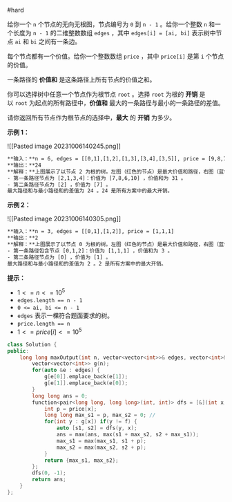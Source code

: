 #hard 

给你一个 `n` 个节点的无向无根图，节点编号为 `0` 到 `n - 1` 。给你一个整数 `n` 和一个长度为 `n - 1` 的二维整数数组 `edges` ，其中 `edges[i] = [ai, bi]` 表示树中节点 `ai` 和 `bi` 之间有一条边。

每个节点都有一个价值。给你一个整数数组 `price` ，其中 `price[i]` 是第 `i` 个节点的价值。

一条路径的 **价值和** 是这条路径上所有节点的价值之和。

你可以选择树中任意一个节点作为根节点 `root` 。选择 `root` 为根的 **开销** 是以 `root` 为起点的所有路径中，**价值和** 最大的一条路径与最小的一条路径的差值。

请你返回所有节点作为根节点的选择中，**最大** 的 **开销** 为多少。

**示例 1：**

![[Pasted image 20231006140245.png]]

```txt
**输入：**n = 6, edges = [[0,1],[1,2],[1,3],[3,4],[3,5]], price = [9,8,7,6,10,5]
**输出：**24
**解释：**上图展示了以节点 2 为根的树。左图（红色的节点）是最大价值和路径，右图（蓝色的节点）是最小价值和路径。
- 第一条路径节点为 [2,1,3,4]：价值为 [7,8,6,10] ，价值和为 31 。
- 第二条路径节点为 [2] ，价值为 [7] 。
最大路径和与最小路径和的差值为 24 。24 是所有方案中的最大开销。
```

**示例 2：**

![[Pasted image 20231006140305.png]]

```txt
**输入：**n = 3, edges = [[0,1],[1,2]], price = [1,1,1]
**输出：**2
**解释：**上图展示了以节点 0 为根的树。左图（红色的节点）是最大价值和路径，右图（蓝色的节点）是最小价值和路径。
- 第一条路径包含节点 [0,1,2]：价值为 [1,1,1] ，价值和为 3 。
- 第二条路径节点为 [0] ，价值为 [1] 。
最大路径和与最小路径和的差值为 2 。2 是所有方案中的最大开销。
```

**提示：**

- $1 <= n <= 10^5$
- `edges.length == n - 1`
- `0 <= ai, bi <= n - 1`
- `edges` 表示一棵符合题面要求的树。
- `price.length == n`
- $1 <= price[i] <= 10^5$


```c++
class Solution {
public:
    long long maxOutput(int n, vector<vector<int>>& edges, vector<int>& price) {
        vector<vector<int>> g(n);
        for(auto &e : edges) {
            g[e[0]].emplace_back(e[1]);
            g[e[1]].emplace_back(e[0]);
        }
        long long ans = 0;
        function<pair<long long, long long>(int, int)> dfs = [&](int x, int f) -> pair<long long, long long> {
            int p = price[x];
            long long max_s1 = p, max_s2 = 0; //
            for(int y : g[x]) if(y != f) {
                auto [s1, s2] = dfs(y, x);
                ans = max(ans, max(s1 + max_s2, s2 + max_s1));
                max_s1 = max(max_s1, s1 + p);
                max_s2 = max(max_s2, s2 + p);
            }
            return {max_s1, max_s2};
        };
        dfs(0, -1);
        return ans;
    }
};
```
